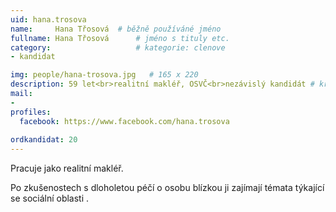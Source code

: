 ```yaml
---
uid: hana.trosova
name:     Hana Třosová 	# běžně používáné jméno
fullname: Hana Třosová  	# jméno s tituly etc.
category:                   # kategorie: clenove
- kandidat

img: people/hana-trosova.jpg   # 165 x 220
description: 59 let<br>realitní makléř, OSVČ<br>nezávislý kandidát # kratký popis, max 160 znaků
mail:
- 
profiles:
  facebook: https://www.facebook.com/hana.trosova
  
ordkandidat: 20
---
```

Pracuje jako realitní makléř. 

Po zkušenostech s dloholetou péčí o osobu blízkou ji zajímají témata týkající se sociální oblasti .
